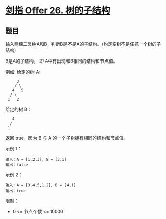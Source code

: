 # [剑指 Offer 26. 树的子结构](https://leetcode-cn.com/problems/shu-de-zi-jie-gou-lcof/)

## 题目

输入两棵二叉树A和B，判断B是不是A的子结构。(约定空树不是任意一个树的子结构)

B是A的子结构， 即 A中有出现和B相同的结构和节点值。

例如:
给定的树 A:

```
     3
    / \
   4   5
  / \
 1   2
```
给定的树 B：

```
   4 
  /
 1
```
返回 true，因为 B 与 A 的一个子树拥有相同的结构和节点值。

示例 1：

```
输入：A = [1,2,3], B = [3,1]
输出：false
```
示例 2：

```
输入：A = [3,4,5,1,2], B = [4,1]
输出：true
```
限制：

- 0 <= 节点个数 <= 10000
